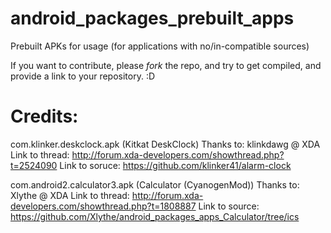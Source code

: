 android_packages_prebuilt_apps
==============================

Prebuilt APKs for usage (for applications with no/in-compatible sources)

If you want to contribute, please *fork* the repo, and try to get <insert-app-here>
compiled, and provide a link to your repository. :D

Credits:
========

com.klinker.deskclock.apk (Kitkat DeskClock)
Thanks to: klinkdawg @ XDA
Link to thread: http://forum.xda-developers.com/showthread.php?t=2524090
Link to soruce: https://github.com/klinker41/alarm-clock

com.android2.calculator3.apk (Calculator (CyanogenMod))
Thanks to: Xlythe @ XDA
Link to thread: http://forum.xda-developers.com/showthread.php?t=1808887
Link to source: https://github.com/Xlythe/android_packages_apps_Calculator/tree/ics
 
